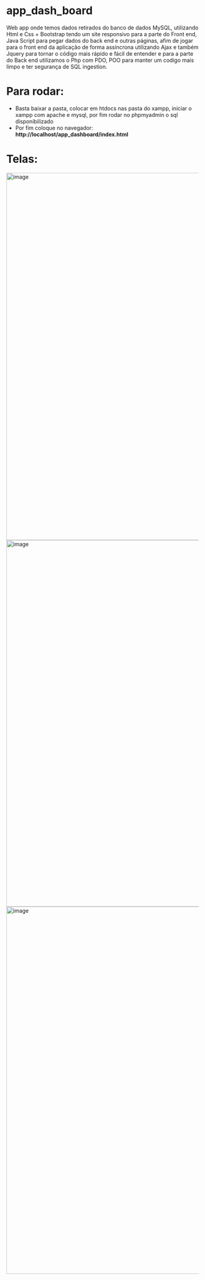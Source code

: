 # app_dash_board

Web app onde temos dados retirados do banco de dados MySQL, utilizando Html e Css + Bootstrap tendo um site responsivo para a parte do Front end, Java Script para pegar dados do back end e outras páginas, afim de jogar para o front end da aplicação de forma assíncrona utilizando Ajax e também Jquery para tornar o código mais rápido e fácil de entender e para a parte do Back end utilizamos o Php com PDO, POO para manter um codigo mais limpo e ter segurança de SQL ingestion.

# Para rodar:

- Basta baixar a pasta, colocar em htdocs nas pasta do xampp, iniciar o xampp com apache e mysql, por fim rodar no phpmyadmin o sql disponibilizado
- Por fim coloque no navegador: **http://localhost/app_dashboard/index.html**


# Telas:

<img width="960" alt="image" src="https://github.com/felipesphair/app_dash_board/assets/107360437/8e9c2192-b90a-455d-adb5-7c531a10c93d">

<img width="958" alt="image" src="https://github.com/felipesphair/app_dash_board/assets/107360437/eab3120d-0594-4bc8-8b75-19db053660c7">

<img width="960" alt="image" src="https://github.com/felipesphair/app_dash_board/assets/107360437/9262e260-8e91-4376-803b-82171f9419a0">


